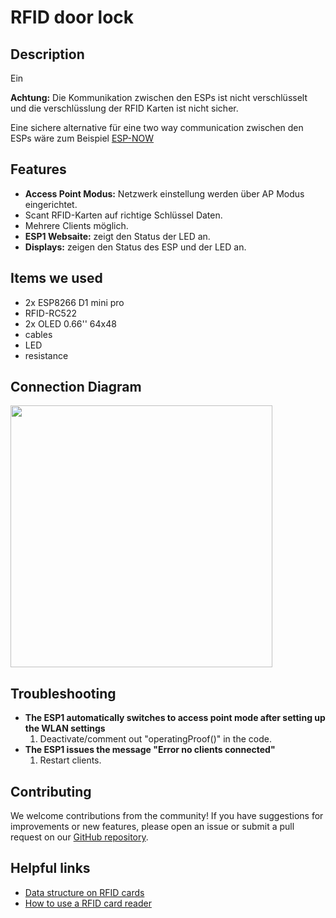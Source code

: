 # RFID door lock

## Description

Ein 

**Achtung:**
Die Kommunikation zwischen den ESPs ist nicht verschlüsselt und die verschlüsslung der RFID Karten ist nicht sicher.

Eine sichere alternative für eine two way communication zwischen den ESPs wäre zum Beispiel [ESP-NOW](https://www.electronicwings.com/nodemcu/esp-now-two-way-communication-for-esp8266-nodemcu-)

## Features 

- **Access Point Modus:** Netzwerk einstellung werden über AP Modus eingerichtet.
- Scant RFID-Karten auf richtige Schlüssel Daten.
- Mehrere Clients möglich.
- **ESP1 Websaite:** zeigt den Status der LED an.
- **Displays:** zeigen den Status des ESP und der LED an. 

<!--
## Funktionen
Ein ESP8266(1) mit RFID-Reader und einem Display sowie zwei ESP(2) mit Display und einer LED.
Der ESP(1) mit RFID-Reader liest den RFID-Chip und sendet den RFID-Code zum ESP(2), der
entscheidet, ob dieser Code richtig definiert/eingespeichert ist oder nicht. Bei richtigem RFID-Code
wird auf beiden Displays "Entriegelt" angezeigt und die LED (ESP(2)) wird eingeschaltet. Die LED
symbolisiert die Entriegelung einer Tür/eines Türschlosses. Der entriegelte Zustand bleibt für einen
kurzen Zeitraum (5s) erhalten. Die Verbindung zwischen ESP(1) und ESP(2) erfolgt über WLAN.

### Soll Funktionen:
- Auf dem Display wird der Verarbeitungszustand angezeigt (Chip gelesen, Chip überprüfen, …)
- Der ESP(1) gibt eine Webseite aus, die den Zustand der Entriegelung angibt.
- Kommunikation über TCP/IP Protokoll

### Optionale Funktionen:
- WLAN-Konfiguration via Access-Point (Freischaltung durch Taster)
- Die WLAN-Kommunikation verschlüsseln
-->

## Items we used

- 2x ESP8266 D1 mini pro
- RFID-RC522
- 2x OLED 0.66'' 64x48
- cables
- LED
- resistance

## Connection Diagram
<img width="419" src="https://github.com/GalacticCodeGambit/Tuerschloss-RFID/assets/150372421/607786e3-a26c-4ede-8bcb-3764e9ef0c5a">

## Troubleshooting
- **The ESP1 automatically switches to access point mode after setting up the WLAN settings**
  1. Deactivate/comment out "operatingProof()" in the code.
- **The ESP1 issues the message "Error no clients connected"**
  1. Restart clients.
   

## Contributing
We welcome contributions from the community! If you have suggestions for improvements or new features, please open an issue or submit a pull request on our [GitHub repository](https://github.com/GalacticCodeGambit/RFID-door-lock).


## Helpful links
- [Data structure on RFID cards](https://arduino-projekte.webnode.at/meine-projekte/zugangskontrolle-mit-rfid/tag-speicher-lesen/#:~:text=Die%2016-Byte%20gro%C3%9Fen%20Datenb%C3%B6cke,k%C3%B6nnen%20je%20einen%20Zahlenwert%20enthalten.)
- [How to use a RFID card reader](https://www.youtube.com/watch?v=hxSQmTkIGAs)
